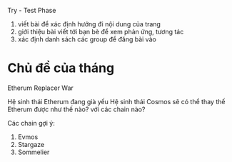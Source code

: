Try - Test Phase

1. viết bài để xác định hướng đi nội dung của trang
2. giới thiệu bài viết tới bạn bè để xem phản ứng, tương tác
3. xác định danh sách các group để đăng bài vào

# Chủ đề của tháng
Etherum Replacer War

Hệ sinh thái Etherum đang già yếu
Hệ sinh thái Cosmos sẽ có thể thay thế Etherum được như thế nào? với các chain nào?

Các chain gợi ý: 
1. Evmos
2. Stargaze
3. Sommelier